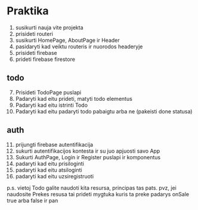# Praktika

1. susikurti nauja vite projekta
2. prisideti routeri
3. susikurti HomePage, AboutPage ir Header
4. pasidaryti kad veiktu routeris ir nuorodos headeryje
5. prisideti firebase
6. prideti firebase firestore

## todo

7. Prisideti TodoPage puslapi
8. Padaryti kad eitu prideti, matyti todo elementus
9. Padaryti kad eitu istrinti Todo
10. Padaryti kad eitu padaryti todo pabaigtu arba ne (pakeisti done statusa)

## auth

11. prijungti firebase autentifikacija
12. sukurti autentifikacijos kontesta ir su juo apjuosti savo App
13. Sukurti AuthPage, Login ir Register puslapi ir komponentus
14. padaryti kad eitu prisiloginti
15. padaryti kad eitu atsiloginti
16. padaryti kad eitu uzsiregistruoti

p.s. vietoj Todo galite naudoti kita resursa, principas tas pats.
pvz, jei naudosite Prekes resusa tai prideti mygtuka kuris ta preke padarys onSale true arba false ir pan

